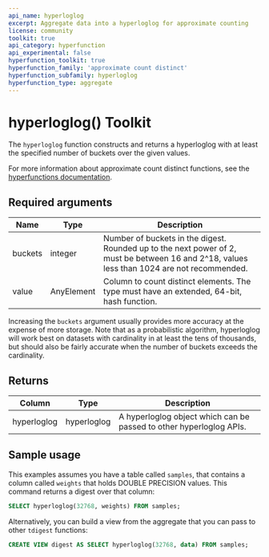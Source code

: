 ```yaml
---
api_name: hyperloglog
excerpt: Aggregate data into a hyperloglog for approximate counting
license: community
toolkit: true
api_category: hyperfunction
api_experimental: false
hyperfunction_toolkit: true
hyperfunction_family: 'approximate count distinct'
hyperfunction_subfamily: hyperloglog
hyperfunction_type: aggregate
---
```


# hyperloglog()  <tag type="toolkit">Toolkit</tag>
The `hyperloglog` function constructs and returns a hyperloglog with at least
the specified number of buckets over the given values.

For more information about approximate count distinct functions, see the
[hyperfunctions documentation][hyperfunctions-approx-count-distincts].

## Required arguments

|Name|Type|Description|
|-|-|-|
|buckets|integer|Number of buckets in the digest. Rounded up to the next power of 2, must be between 16 and 2^18, values less than 1024 are not recommended.|
|value|AnyElement| Column to count distinct elements. The type must have an extended, 64-bit, hash function.|

Increasing the `buckets` argument usually provides more accuracy at the expense
of more storage.  Note that as a probabilistic algorithm, hyperloglog will work
best on datasets with cardinality in at least the tens of thousands, but should
also be fairly accurate when the number of buckets exceeds the cardinality.

## Returns

|Column|Type|Description|
|-|-|-|
|hyperloglog|hyperloglog|A hyperloglog object which can be passed to other hyperloglog APIs.|

<!---Any special notes about the returns-->

## Sample usage
This examples assumes you have a table called `samples`, that contains a column
called `weights` that holds DOUBLE PRECISION values. This command returns a
digest over that column:

``` sql
SELECT hyperloglog(32768, weights) FROM samples;
```

Alternatively, you can build a view from the aggregate that you can pass to
other `tdigest` functions:

``` sql
CREATE VIEW digest AS SELECT hyperloglog(32768, data) FROM samples;
```


[hyperfunctions-approx-count-distincts]: timescaledb/:currentVersion:/how-to-guides/hyperfunctions/approx-count-distincts/
